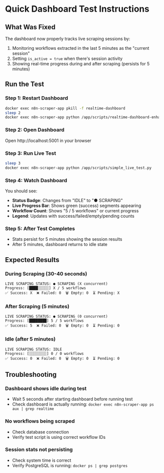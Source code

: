 # Quick Dashboard Test Instructions

## What Was Fixed
The dashboard now properly tracks live scraping sessions by:
1. Monitoring workflows extracted in the last 5 minutes as the "current session"
2. Setting `is_active = true` when there's session activity
3. Showing real-time progress during and after scraping (persists for 5 minutes)

## Run the Test

### Step 1: Restart Dashboard
```bash
docker exec n8n-scraper-app pkill -f realtime-dashboard
sleep 2
docker exec n8n-scraper-app python /app/scripts/realtime-dashboard-enhanced.py &
```

### Step 2: Open Dashboard
Open http://localhost:5001 in your browser

### Step 3: Run Live Test
```bash
sleep 3
docker exec n8n-scraper-app python /app/scripts/simple_live_test.py
```

### Step 4: Watch Dashboard
You should see:
- **Status Badge**: Changes from "IDLE" to "● SCRAPING"
- **Live Progress Bar**: Shows green (success) segments appearing
- **Workflow Count**: Shows "5 / 5 workflows" or current progress
- **Legend**: Updates with success/failed/empty/pending counts

### Step 5: After Test Completes
- Stats persist for 5 minutes showing the session results
- After 5 minutes, dashboard returns to idle state

## Expected Results

### During Scraping (30-40 seconds)
```
LIVE SCRAPING STATUS: ● SCRAPING (X concurrent)
Progress: [████░░░░░] X / 5 workflows
✅ Success: X  ❌ Failed: 0  🗑️ Empty: 0  ⏳ Pending: X
```

### After Scraping (5 minutes)
```
LIVE SCRAPING STATUS: ● SCRAPING (0 concurrent)
Progress: [████████] 5 / 5 workflows
✅ Success: 5  ❌ Failed: 0  🗑️ Empty: 0  ⏳ Pending: 0
```

### Idle (after 5 minutes)
```
LIVE SCRAPING STATUS: IDLE
Progress: [░░░░░░░░] 0 / 0 workflows
✅ Success: 0  ❌ Failed: 0  🗑️ Empty: 0  ⏳ Pending: 0
```

## Troubleshooting

### Dashboard shows idle during test
- Wait 5 seconds after starting dashboard before running test
- Check dashboard is actually running: `docker exec n8n-scraper-app ps aux | grep realtime`

### No workflows being scraped
- Check database connection
- Verify test script is using correct workflow IDs

### Session stats not persisting
- Check system time is correct
- Verify PostgreSQL is running: `docker ps | grep postgres`







